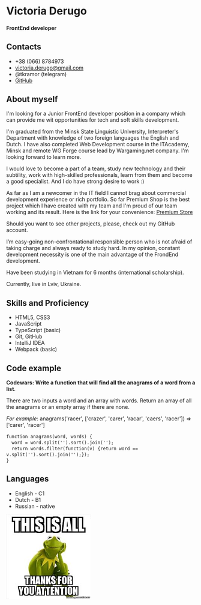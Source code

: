  # Victoria Derugo #
#### FrontEnd developer #### 

## Contacts ## 

* +38 (066) 8784973
* victoria.derugo@gmail.com
* @tkramor (telegram)
* [GitHub](https://github.com/victoriaDe "click to see")


## About myself ## 

I'm looking for a Junior FrontEnd developer position in a company which can provide me wit opportunities for tech and soft skills development.

I'm graduated from the Minsk State Linguistic University, Interpreter's Department with knowledge of two foreign languages the English and Dutch. I have also completed Web Development course in the ITAcademy, Minsk and remote WG Forge course lead by Wargaming.net company. I'm looking forward to learn more.

I would love to become a part of a team, study new technology and their subtility, work with high-skilled professionals, learn from them and become a good specialist. And I do have strong desire to work :)

As far as I am a newcomer in the IT field I cannot brag about commercial development experience or rich portfolio. So far Premium Shop is the best project which I have created with my team and I'm proud of our team working and its result. Here is the link for your convenience:
[Premium Store](https://askorag.github.io/premium-store/frontend/ "click to see")

Should you want to see other projects, please, check out my GitHub account.

I’m easy-going non-confrontational responsible person who is not afraid of taking charge and always ready to study hard. In my opinion, constant development necessity is one of the main advantage of
the FrondEnd development.

Have been studying in Vietnam for 6 months (international scholarship).

Currently, live in Lviv, Ukraine.


## Skills and Proficiency ## 

* HTML5, CSS3
* JavaScript
* TypeScript (basic)
* Git, GitHub
* IntelliJ IDEA
* Webpack (basic)


## Code example ## 

**Codewars: Write a function that will find all the anagrams of a word from a list**. 

There are two inputs a word and an array with words. Return an array of all the anagrams or an empty array if there are none. 

_For example_: anagrams('racer', ['crazer', 'carer', 'racar', 'caers', 'racer']) => ['carer', 'racer']
```
function anagrams(word, words) {
  word = word.split('').sort().join('');
  return words.filter(function(v) {return word == v.split('').sort().join('');});
}
```

## Languages ## 

* English - C1
* Dutch - B1
* Russian - native



![My img](assets/img/cv.jpeg)

